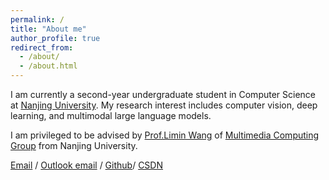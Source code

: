 ```yaml
---
permalink: /
title: "About me"
author_profile: true
redirect_from: 
  - /about/
  - /about.html
---
```


I am currently a second-year undergraduate student in Computer Science at [Nanjing University](https://www.nju.edu.cn/). My research interest includes computer vision, deep learning, and multimodal large language models.

I am privileged to be advised by [Prof.Limin Wang](https://wanglimin.github.io/) of [Multimedia Computing Group](https://mcg.nju.edu.cn/en/index.html) from Nanjing University.

[Email](241220113@smail.nju.edu.cn) / [Outlook email](MerrikLing@outlook.com) / [Github]([MerrikLing](https://github.com/MerrikLing))/ [CSDN](https://blog.csdn.net/2403_87029609?type=blog)

